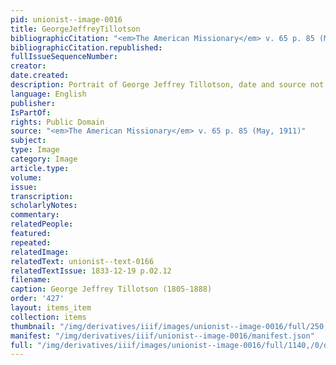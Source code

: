 ```yaml
---
pid: unionist--image-0016
title: GeorgeJeffreyTillotson
bibliographicCitation: "<em>The American Missionary</em> v. 65 p. 85 (May, 1911)"
bibliographicCitation.republished: 
fullIssueSequenceNumber: 
creator: 
date.created: 
description: Portrait of George Jeffrey Tillotson, date and source not stated
language: English
publisher: 
IsPartOf: 
rights: Public Domain
source: "<em>The American Missionary</em> v. 65 p. 85 (May, 1911)"
subject: 
type: Image
category: Image
article.type: 
volume: 
issue: 
transcription: 
scholarlyNotes: 
commentary: 
relatedPeople: 
featured: 
repeated: 
relatedImage: 
relatedText: unionist--text-0166
relatedTextIssue: 1833-12-19 p.02.12
filename: 
caption: George Jeffrey Tillotson (1805-1888)
order: '427'
layout: items_item
collection: items
thumbnail: "/img/derivatives/iiif/images/unionist--image-0016/full/250,/0/default.jpg"
manifest: "/img/derivatives/iiif/unionist--image-0016/manifest.json"
full: "/img/derivatives/iiif/images/unionist--image-0016/full/1140,/0/default.jpg"
---
```

